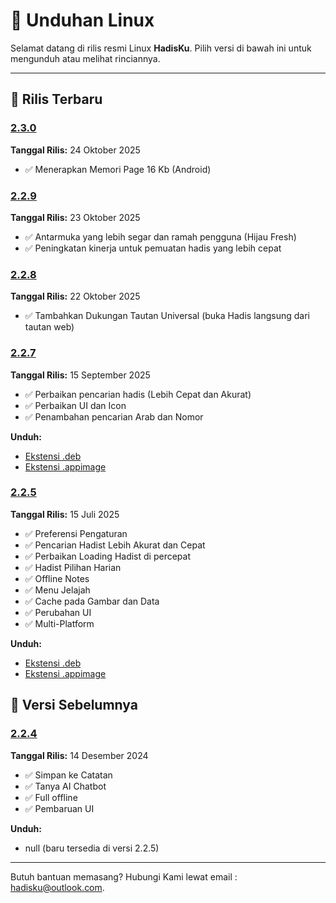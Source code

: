 # 🐧 Unduhan Linux

Selamat datang di rilis resmi Linux **HadisKu**. Pilih versi di bawah ini untuk mengunduh atau melihat rinciannya.

---

## 🚀 Rilis Terbaru

### [2.3.0](#2.3.0)

**Tanggal Rilis:** 24 Oktober 2025

- ✅ Menerapkan Memori Page 16 Kb (Android)

### [2.2.9](#2.2.9)

**Tanggal Rilis:** 23 Oktober 2025

- ✅ Antarmuka yang lebih segar dan ramah pengguna (Hijau Fresh)
- ✅ Peningkatan kinerja untuk pemuatan hadis yang lebih cepat

### [2.2.8](#2.2.8)

**Tanggal Rilis:** 22 Oktober 2025

- ✅ Tambahkan Dukungan Tautan Universal (buka Hadis langsung dari tautan web)

### [2.2.7](#2.2.7)

**Tanggal Rilis:** 15 September 2025

- ✅ Perbaikan pencarian hadis (Lebih Cepat dan Akurat)
- ✅ Perbaikan UI dan Icon
- ✅ Penambahan pencarian Arab dan Nomor

**Unduh:**

- [Ekstensi .deb](https://github.com/Flagodna-Developer/hadisku/releases/download/v2.2.7/hadisku-2.2.7+227-linux.deb)
- [Ekstensi .appimage](https://github.com/Flagodna-Developer/hadisku/releases/download/v2.2.7/hadisku-2.2.7+227-linux.AppImage)

### [2.2.5](#2.2.5)

**Tanggal Rilis:** 15 Juli 2025

- ✅ Preferensi Pengaturan
- ✅ Pencarian Hadist Lebih Akurat dan Cepat
- ✅ Perbaikan Loading Hadist di percepat
- ✅ Hadist Pilihan Harian
- ✅ Offline Notes
- ✅ Menu Jelajah
- ✅ Cache pada Gambar dan Data
- ✅ Perubahan UI
- ✅ Multi-Platform

**Unduh:**

- [Ekstensi .deb](https://github.com/Flagodna-Developer/hadisku/releases/download/v2.2.5/hadisku-2.2.5+225-linux.deb)
- [Ekstensi .appimage](https://github.com/Flagodna-Developer/hadisku/releases/download/v2.2.5/hadisku-2.2.5+225-linux.AppImage)

## 📜 Versi Sebelumnya

### [2.2.4](#2.2.4)

**Tanggal Rilis:** 14 Desember 2024

- ✅ Simpan ke Catatan
- ✅ Tanya AI Chatbot
- ✅ Full offline
- ✅ Pembaruan UI

**Unduh:**

- null (baru tersedia di versi 2.2.5)

---

Butuh bantuan memasang? Hubungi Kami lewat email : [hadisku@outlook.com](mailto:hadisku@outlook.com).
